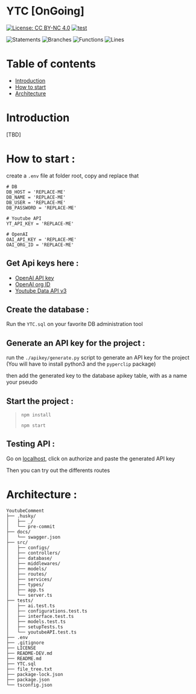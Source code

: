 # YTC [OnGoing]

[![License: CC BY-NC 4.0](https://img.shields.io/badge/License-CC_BY--NC_4.0-lightgrey.svg)](https://creativecommons.org/licenses/by-nc/4.0/)
[![test](https://github.com/ElBartt/YTC/actions/workflows/tests.yml/badge.svg?branch=main)](https://github.com/ElBartt/YTC/actions/workflows/tests.yml) 

![Statements](https://img.shields.io/badge/statements-8.28%25-red.svg?style=flat) 
![Branches](https://img.shields.io/badge/branches-1.7%25-red.svg?style=flat) 
![Functions](https://img.shields.io/badge/functions-7.5%25-red.svg?style=flat) 
![Lines](https://img.shields.io/badge/lines-9.34%25-red.svg?style=flat)

# Table of contents
- [Introduction](#introduction)
- [How to start](#how-to-start)
- [Architecture](#architecture)

# Introduction

[TBD]

# How to start :
create a `.env` file at folder root, copy and replace that 
```
# DB 
DB_HOST = 'REPLACE-ME'
DB_NAME = 'REPLACE-ME'
DB_USER = 'REPLACE-ME'
DB_PASSWORD = 'REPLACE-ME'

# Youtube API 
YT_API_KEY = 'REPLACE-ME'

# OpenAI
OAI_API_KEY = 'REPLACE-ME'
OAI_ORG_ID = 'REPLACE-ME'
```
## Get Api keys here : 
- [OpenAI API key](https://platform.openai.com/account/api-keys)
- [OpenAI org ID](https://platform.openai.com/account/org-settings)
- [Youtube Data API v3](https://console.cloud.google.com/apis/library/youtube.googleapis.com?project=reflected-radio-138113)

## Create the database :
Run the `YTC.sql` on your favorite DB administration tool

## Generate an API key for the project :

run the `./apikey/generate.py` script to generate an API key for the project
(You will have to install python3 and the `pyperclip` package)

then add the generated key to the database apikey table, with as a name your pseudo

## Start the project : 
> `npm install` 
> 
> `npm start`

## Testing API :

Go on [localhost](http://localhost:1234/api-docs/), click on authorize and paste the generated API key

Then you can try out the differents routes

# Architecture :
```
YoutubeComment
├── .husky/
│   ├── _/
│   └── pre-commit
├── docs/
│   └── swagger.json
├── src/
│   ├── configs/
│   ├── controllers/
│   ├── database/
│   ├── middlewares/
│   ├── models/
│   ├── routes/
│   ├── services/
│   ├── types/
│   ├── app.ts
│   └── server.ts
├── tests/
│   ├── ai.test.ts
│   ├── configurations.test.ts
│   ├── interface.test.ts
│   ├── models.test.ts
│   ├── setupTests.ts
│   └── youtubeAPI.test.ts
├── .env
├── .gitignore
├── LICENSE
├── README-DEV.md
├── README.md
├── YTC.sql
├── file_tree.txt
├── package-lock.json
├── package.json
└── tsconfig.json

```

